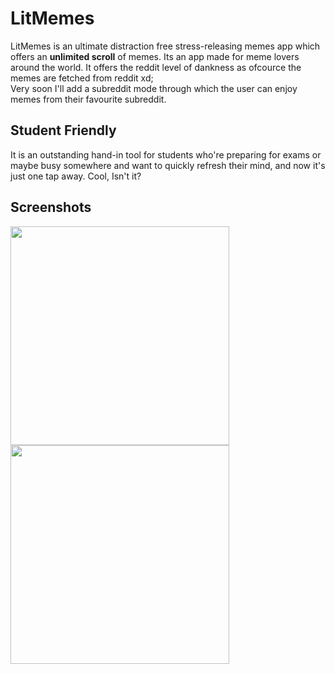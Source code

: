 # LitMemes
LitMemes is an ultimate distraction free stress-releasing memes app which offers an **unlimited scroll** of memes. Its an app made for meme lovers around the world.
It offers the reddit level of dankness as ofcource the memes are fetched from reddit xd;
<br>
Very soon I'll add a subreddit mode through which the user can enjoy memes from their favourite subreddit.

## Student Friendly
It is an outstanding hand-in tool for students who're preparing for exams or maybe busy somewhere and want to quickly refresh their mind, and now it's just one tap away.
Cool, Isn't it?

## Screenshots
<img src = "https://user-images.githubusercontent.com/73742540/121342486-4b658880-c93f-11eb-891e-4ffe80c3d2bd.jpg" height = "350"/></a>
<img src = "https://user-images.githubusercontent.com/73742540/121342498-4e607900-c93f-11eb-9f36-b387d509d05c.jpg" height = "350"/></a>

